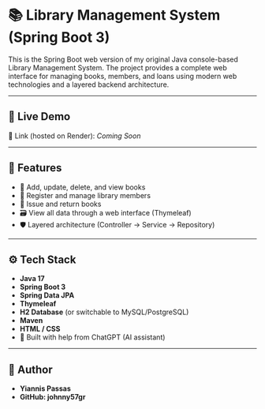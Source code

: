 # 📚 Library Management System (Spring Boot 3)

This is the Spring Boot web version of my original Java console-based Library Management System. The project provides a complete web interface for managing books, members, and loans using modern web technologies and a layered backend architecture.

---

## 🚀 Live Demo

🔗 Link (hosted on Render): *Coming Soon*

---

## 🧠 Features

- 📖 Add, update, delete, and view books
- 👤 Register and manage library members
- 📅 Issue and return books
- 🗃 View all data through a web interface (Thymeleaf)
- 🛡️ Layered architecture (Controller → Service → Repository)

---

## ⚙️ Tech Stack

- **Java 17**
- **Spring Boot 3**
- **Spring Data JPA**
- **Thymeleaf**
- **H2 Database** (or switchable to MySQL/PostgreSQL)
- **Maven**
- **HTML / CSS**
- 🤖 Built with help from ChatGPT (AI assistant)

---

## 👤 Author
- **Yiannis Passas**
- **GitHub: johnny57gr**